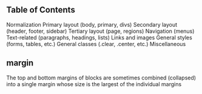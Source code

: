 ## Table of Contents

Normalization
Primary layout (body, primary, divs)
Secondary layout (header, footer, sidebar)
Tertiary layout (page, regions)
Navigation (menus)
Text-related (paragraphs, headings, lists)
Links and images
General styles (forms, tables, etc.)
General classes (.clear, .center, etc.)
Miscellaneous

## margin
The top and bottom margins of blocks are sometimes combined (collapsed) 
into a single margin whose size is the largest of the individual margins
